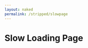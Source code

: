 ```yaml
---
layout: naked
permalink: /stripped/slowpage
---
```


<script src="http://deelay.me/5000/https://ajax.googleapis.com/ajax/libs/jquery/2.1.3/jquery.min.js"></script>

<script type="text/javascript">
    sleep(5);
</script>

# Slow Loading Page

<div id='loaded' style="display:none">

It's not the most beautiful page like this, but at least you can read it on a slow connection.

<br><br><br>

<h1>Some Bob Ross Quotes</h1>

<p>Courtesy of <a href="http://www.bobrosslipsum.com/">the Bob Ross Lorem Ipsum Generator</a>.</p>

<p>With something so strong, a little bit can go a long way. I guess I'm a little weird. I like to talk to trees and animals. That's okay though; I have more fun than most people. If we're going to have animals around we all have to be concerned about them and take care of them. That's what painting is all about. It should make you feel good when you paint. If there are two big trees, eventually there will be a little tree.</p>

<p>Even the worst thing we can do here is good. There are no limits in this world. You can create beautiful things - but you have to see them in your mind first</p>

<p>Put light against light - you have nothing. Put dark against dark - you have nothing. It's the contrast of light and dark that each give the other one meaning. Don't hurry. Take your time and enjoy. Work on one thing at a time. Don't get carried away - we have plenty of time.</p>

<p>Everyone needs a friend. Friends are the most valuable things in the world. Everything's not great in life, but we can still find beauty in it. It's so important to do something every day that will make you happy</p>

<p>It just happens - whether or not you worried about it or tried to plan it. Don't be afraid to make these big decisions. Once you start, they sort of just make themselves. A tree needs to be your friend if you're going to paint him.</p>

<p>Absolutely no pressure. You are just a whisper floating across a mountain. They say everything looks better with odd numbers of things. But sometimes I put even numbers—just to upset the critics. In painting, you have unlimited power. You have the ability to move mountains. You can bend rivers. But when I get home, the only thing I have power over is the garbage.</p>

<p>There isn't a rule. You just practice and find out which way works best for you. The light is your friend. Preserve it. A tree cannot be straight if it has a crooked trunk. Don't kill all your dark areas - you need them to show the light. Everybody needs a friend. You can do anything here - the only pre-requisite is that it makes you happy.</p>




</div>

<script language="javascript">
    $(document).ready(function() {
        document.getElementById('loaded').style.display = "block";
    });
</script>
